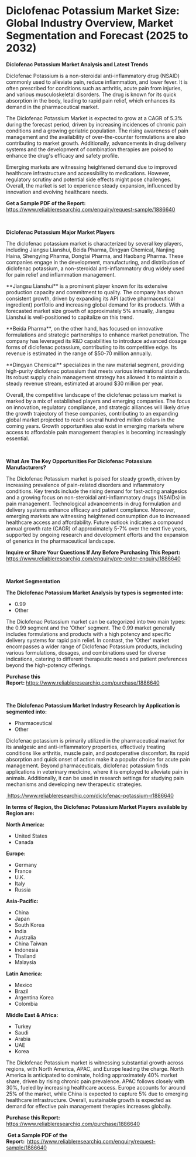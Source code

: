 <p><h1>Diclofenac Potassium Market Size: Global Industry Overview, Market Segmentation and Forecast (2025 to 2032)</h1></p><p><strong>Diclofenac Potassium Market Analysis and Latest Trends</strong></p>
<p><p>Diclofenac Potassium is a non-steroidal anti-inflammatory drug (NSAID) commonly used to alleviate pain, reduce inflammation, and lower fever. It is often prescribed for conditions such as arthritis, acute pain from injuries, and various musculoskeletal disorders. The drug is known for its quick absorption in the body, leading to rapid pain relief, which enhances its demand in the pharmaceutical market.</p><p>The Diclofenac Potassium Market is expected to grow at a CAGR of 5.3% during the forecast period, driven by increasing incidences of chronic pain conditions and a growing geriatric population. The rising awareness of pain management and the availability of over-the-counter formulations are also contributing to market growth. Additionally, advancements in drug delivery systems and the development of combination therapies are poised to enhance the drug's efficacy and safety profile.</p><p>Emerging markets are witnessing heightened demand due to improved healthcare infrastructure and accessibility to medications. However, regulatory scrutiny and potential side effects might pose challenges. Overall, the market is set to experience steady expansion, influenced by innovation and evolving healthcare needs.</p></p>
<p><strong>Get a Sample PDF of the Report:&nbsp;</strong> <a href="https://www.reliableresearchiq.com/enquiry/request-sample/1886640?utm_campaign=2333&utm_medium=2&utm_source=Github&utm_content=ia&utm_term=19042025&utm_id=diclofenac-potassium">https://www.reliableresearchiq.com/enquiry/request-sample/1886640</a></p>
<p>&nbsp;</p>
<p><strong>Diclofenac Potassium Major Market Players</strong></p>
<p><p>The diclofenac potassium market is characterized by several key players, including Jiangsu Lianshui, Beida Pharma, Dingyan Chemical, Nanjing Haina, Shengying Pharma, Dongtai Pharma, and Haobang Pharma. These companies engage in the development, manufacturing, and distribution of diclofenac potassium, a non-steroidal anti-inflammatory drug widely used for pain relief and inflammation management.</p><p>**Jiangsu Lianshui** is a prominent player known for its extensive production capacity and commitment to quality. The company has shown consistent growth, driven by expanding its API (active pharmaceutical ingredient) portfolio and increasing global demand for its products. With a forecasted market size growth of approximately 5% annually, Jiangsu Lianshui is well-positioned to capitalize on this trend.</p><p>**Beida Pharma**, on the other hand, has focused on innovative formulations and strategic partnerships to enhance market penetration. The company has leveraged its R&D capabilities to introduce advanced dosage forms of diclofenac potassium, contributing to its competitive edge. Its revenue is estimated in the range of $50-70 million annually.</p><p>**Dingyan Chemical** specializes in the raw material segment, providing high-purity diclofenac potassium that meets various international standards. Its robust supply chain management strategy has allowed it to maintain a steady revenue stream, estimated at around $30 million per year.</p><p>Overall, the competitive landscape of the diclofenac potassium market is marked by a mix of established players and emerging companies. The focus on innovation, regulatory compliance, and strategic alliances will likely drive the growth trajectory of these companies, contributing to an expanding global market projected to reach several hundred million dollars in the coming years. Growth opportunities also exist in emerging markets where access to affordable pain management therapies is becoming increasingly essential.</p></p>
<p>&nbsp;</p>
<p><strong>What Are The Key Opportunities For Diclofenac Potassium Manufacturers?</strong></p>
<p><p>The Diclofenac Potassium market is poised for steady growth, driven by increasing prevalence of pain-related disorders and inflammatory conditions. Key trends include the rising demand for fast-acting analgesics and a growing focus on non-steroidal anti-inflammatory drugs (NSAIDs) in pain management. Technological advancements in drug formulation and delivery systems enhance efficacy and patient compliance. Moreover, emerging markets are witnessing heightened consumption due to increased healthcare access and affordability. Future outlook indicates a compound annual growth rate (CAGR) of approximately 5-7% over the next five years, supported by ongoing research and development efforts and the expansion of generics in the pharmaceutical landscape.</p></p>
<p><strong>Inquire or Share Your Questions If Any Before Purchasing This Report:</strong> <a href="https://www.reliableresearchiq.com/enquiry/pre-order-enquiry/1886640?utm_campaign=2333&utm_medium=2&utm_source=Github&utm_content=ia&utm_term=19042025&utm_id=diclofenac-potassium">https://www.reliableresearchiq.com/enquiry/pre-order-enquiry/1886640</a></p>
<p>&nbsp;</p>
<p><strong>Market Segmentation</strong></p>
<p><strong>The Diclofenac Potassium Market Analysis by types is segmented into:</strong></p>
<p><ul><li>0.99</li><li>Other</li></ul></p>
<p><p>The Diclofenac Potassium market can be categorized into two main types: the 0.99 segment and the 'Other' segment. The 0.99 market generally includes formulations and products with a high potency and specific delivery systems for rapid pain relief. In contrast, the 'Other' market encompasses a wider range of Diclofenac Potassium products, including various formulations, dosages, and combinations used for diverse indications, catering to different therapeutic needs and patient preferences beyond the high-potency offerings.</p></p>
<p><strong>Purchase this Report:&nbsp;</strong><a href="https://www.reliableresearchiq.com/purchase/1886640?utm_campaign=2333&utm_medium=2&utm_source=Github&utm_content=ia&utm_term=19042025&utm_id=diclofenac-potassium">https://www.reliableresearchiq.com/purchase/1886640</a></p>
<p>&nbsp;</p>
<p><strong>The Diclofenac Potassium Market Industry Research by Application is segmented into:</strong></p>
<p><ul><li>Pharmaceutical</li><li>Other</li></ul></p>
<p><p>Diclofenac potassium is primarily utilized in the pharmaceutical market for its analgesic and anti-inflammatory properties, effectively treating conditions like arthritis, muscle pain, and postoperative discomfort. Its rapid absorption and quick onset of action make it a popular choice for acute pain management. Beyond pharmaceuticals, diclofenac potassium finds applications in veterinary medicine, where it is employed to alleviate pain in animals. Additionally, it can be used in research settings for studying pain mechanisms and developing new therapeutic strategies.</p></p>
<p><a href="https://www.reliableresearchiq.com/diclofenac-potassium-r1886640?utm_campaign=2333&utm_medium=2&utm_source=Github&utm_content=ia&utm_term=19042025&utm_id=diclofenac-potassium">&nbsp;https://www.reliableresearchiq.com/diclofenac-potassium-r1886640</a></p>
<p><strong>In terms of Region, the Diclofenac Potassium Market Players available by Region are:</strong></p>
<p>
    <p> <strong> North America: </strong>
        <ul>
            <li>United States</li>
            <li>Canada</li>
        </ul>
        </p> 
    <p> <strong> Europe: </strong>
        <ul>
            <li>Germany</li>
            <li>France</li>
            <li>U.K.</li>
            <li>Italy</li>
            <li>Russia</li>
        </ul>
        </p> 
    <p> <strong> Asia-Pacific: </strong>
        <ul>
            <li>China</li>
            <li>Japan</li>
            <li>South Korea</li>
            <li>India</li>
            <li>Australia</li>
            <li>China Taiwan</li>
            <li>Indonesia</li>
            <li>Thailand</li>
            <li>Malaysia</li>
        </ul>
        </p> 
    <p> <strong> Latin America: </strong>
        <ul>
            <li>Mexico</li>
            <li>Brazil</li>
            <li>Argentina Korea</li>
            <li>Colombia</li>
        </ul>
        </p> 
    <p> <strong> Middle East & Africa: </strong>
        <ul>
            <li>Turkey</li>
            <li>Saudi</li>
            <li>Arabia</li>
            <li>UAE</li>
            <li>Korea</li>
        </ul>
    </p>
    </p>
<p><p>The Diclofenac Potassium market is witnessing substantial growth across regions, with North America, APAC, and Europe leading the charge. North America is anticipated to dominate, holding approximately 40% market share, driven by rising chronic pain prevalence. APAC follows closely with 30%, fueled by increasing healthcare access. Europe accounts for around 25% of the market, while China is expected to capture 5% due to emerging healthcare infrastructure. Overall, sustainable growth is expected as demand for effective pain management therapies increases globally.</p></p>
<p><strong>Purchase this Report: </strong><a href="https://www.reliableresearchiq.com/purchase/1886640?utm_campaign=2333&utm_medium=2&utm_source=Github&utm_content=ia&utm_term=19042025&utm_id=diclofenac-potassium">https://www.reliableresearchiq.com/purchase/1886640</a></p>
<p>&nbsp;<strong>Get a Sample PDF of the Report:&nbsp;&nbsp;</strong><a href="https://www.reliableresearchiq.com/enquiry/request-sample/1886640?utm_campaign=2333&utm_medium=2&utm_source=Github&utm_content=ia&utm_term=19042025&utm_id=diclofenac-potassium">https://www.reliableresearchiq.com/enquiry/request-sample/1886640</a></p>
<p><strong></strong></p>
<p><p></p><p></p><p></p></p>